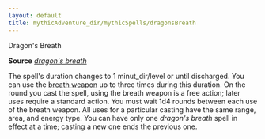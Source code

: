 ```yaml
---
layout: default
title: mythicAdventure_dir/mythicSpells/dragonsBreath
---
```

Dragon's Breath

**Source** [_dragon's breath_](advance_dir/spells/dragonSBreath#_dragon's-breath)

The spell's duration changes to 1 minut_dir/level or until discharged. You can use the [breath weapon](monsters/universalMonsterRules#_breath-weapon) up to three times during this duration. On the round you cast the spell, using the breath weapon is a free action; later uses require a standard action. You must wait 1d4 rounds between each use of the breath weapon. All uses for a particular casting have the same range, area, and energy type. You can have only one _dragon's breath_ spell in effect at a time; casting a new one ends the previous one.

